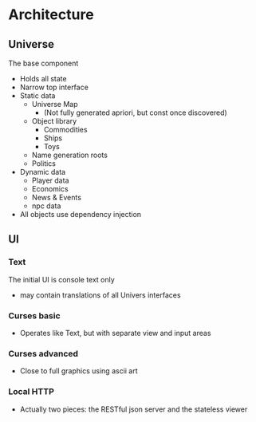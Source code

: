 # Architecture
## Universe
The base component
* Holds all state
* Narrow top interface
* Static data
  * Universe Map
    * (Not fully generated apriori, but const once discovered)
  * Object library
    * Commodities
    * Ships
    * Toys
  * Name generation roots
  * Politics
* Dynamic data
  * Player data
  * Economics
  * News & Events
  * npc data
* All objects use dependency injection
## UI
### Text
The initial UI is console text only
* may contain translations of all Univers interfaces
### Curses basic
* Operates like Text, but with separate view and input areas
### Curses advanced
* Close to full graphics using ascii art
### Local HTTP
* Actually two pieces: the RESTful json server and the stateless viewer
